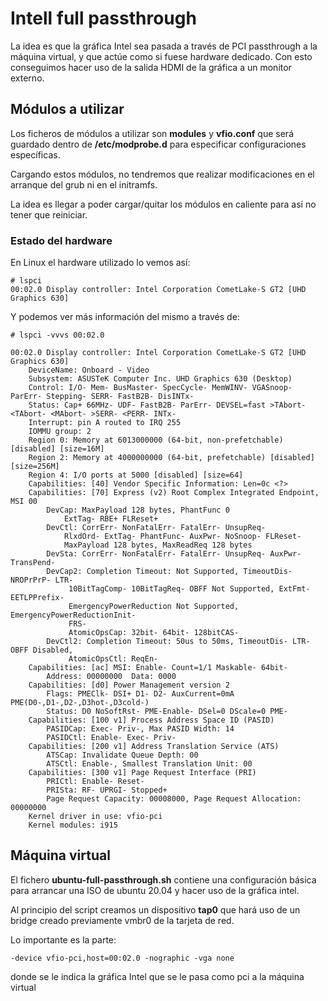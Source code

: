 # Intell full passthrough
La idea es que la gráfica Intel sea pasada a través de PCI passthrough a la máquina virtual, y que actúe como si fuese hardware dedicado. Con esto conseguimos hacer uso de la salida HDMI de la gráfica a un monitor externo.

## Módulos a utilizar
Los ficheros de módulos a utilizar son **modules** y **vfio.conf** que será guardado dentro de **/etc/modprobe.d** para especificar configuraciones específicas.

Cargando estos módulos, no tendremos que realizar modificaciones en el arranque del grub ni en el initramfs.

La idea es llegar a poder cargar/quitar los módulos en caliente para así no tener que reiniciar.

### Estado del hardware
En Linux el hardware utilizado lo vemos así:
```
# lspci
00:02.0 Display controller: Intel Corporation CometLake-S GT2 [UHD Graphics 630]
```

Y podemos ver más información del mismo a través de:
```
# lspci -vvvs 00:02.0

00:02.0 Display controller: Intel Corporation CometLake-S GT2 [UHD Graphics 630]
	DeviceName: Onboard - Video
	Subsystem: ASUSTeK Computer Inc. UHD Graphics 630 (Desktop)
	Control: I/O- Mem- BusMaster- SpecCycle- MemWINV- VGASnoop- ParErr- Stepping- SERR- FastB2B- DisINTx-
	Status: Cap+ 66MHz- UDF- FastB2B- ParErr- DEVSEL=fast >TAbort- <TAbort- <MAbort- >SERR- <PERR- INTx-
	Interrupt: pin A routed to IRQ 255
	IOMMU group: 2
	Region 0: Memory at 6013000000 (64-bit, non-prefetchable) [disabled] [size=16M]
	Region 2: Memory at 4000000000 (64-bit, prefetchable) [disabled] [size=256M]
	Region 4: I/O ports at 5000 [disabled] [size=64]
	Capabilities: [40] Vendor Specific Information: Len=0c <?>
	Capabilities: [70] Express (v2) Root Complex Integrated Endpoint, MSI 00
		DevCap:	MaxPayload 128 bytes, PhantFunc 0
			ExtTag- RBE+ FLReset+
		DevCtl:	CorrErr- NonFatalErr- FatalErr- UnsupReq-
			RlxdOrd- ExtTag- PhantFunc- AuxPwr- NoSnoop- FLReset-
			MaxPayload 128 bytes, MaxReadReq 128 bytes
		DevSta:	CorrErr- NonFatalErr- FatalErr- UnsupReq- AuxPwr- TransPend-
		DevCap2: Completion Timeout: Not Supported, TimeoutDis- NROPrPrP- LTR-
			 10BitTagComp- 10BitTagReq- OBFF Not Supported, ExtFmt- EETLPPrefix-
			 EmergencyPowerReduction Not Supported, EmergencyPowerReductionInit-
			 FRS-
			 AtomicOpsCap: 32bit- 64bit- 128bitCAS-
		DevCtl2: Completion Timeout: 50us to 50ms, TimeoutDis- LTR- OBFF Disabled,
			 AtomicOpsCtl: ReqEn-
	Capabilities: [ac] MSI: Enable- Count=1/1 Maskable- 64bit-
		Address: 00000000  Data: 0000
	Capabilities: [d0] Power Management version 2
		Flags: PMEClk- DSI+ D1- D2- AuxCurrent=0mA PME(D0-,D1-,D2-,D3hot-,D3cold-)
		Status: D0 NoSoftRst- PME-Enable- DSel=0 DScale=0 PME-
	Capabilities: [100 v1] Process Address Space ID (PASID)
		PASIDCap: Exec- Priv-, Max PASID Width: 14
		PASIDCtl: Enable- Exec- Priv-
	Capabilities: [200 v1] Address Translation Service (ATS)
		ATSCap:	Invalidate Queue Depth: 00
		ATSCtl:	Enable-, Smallest Translation Unit: 00
	Capabilities: [300 v1] Page Request Interface (PRI)
		PRICtl: Enable- Reset-
		PRISta: RF- UPRGI- Stopped+
		Page Request Capacity: 00008000, Page Request Allocation: 00000000
	Kernel driver in use: vfio-pci
	Kernel modules: i915
```

## Máquina virtual
El fichero **ubuntu-full-passthrough.sh** contiene una configuración básica para arrancar una ISO de ubuntu 20.04 y hacer uso de la gráfica intel.

Al principio del script creamos un dispositivo **tap0** que hará uso de un bridge creado previamente vmbr0 de la tarjeta de red.

Lo importante es la parte:
```
-device vfio-pci,host=00:02.0 -nographic -vga none
```
donde se le indica la gráfica Intel que se le pasa como pci a la máquina virtual
